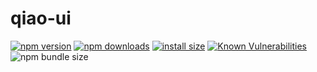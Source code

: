 # qiao-ui

[![npm version](https://img.shields.io/npm/v/qiao-ui.svg?style=flat-square)](https://www.npmjs.org/package/qiao-ui)
[![npm downloads](https://img.shields.io/npm/dm/qiao-ui.svg?style=flat-square)](https://npm-stat.com/charts.html?package=qiao-ui)
[![install size](https://packagephobia.now.sh/badge?p=qiao-ui)](https://packagephobia.now.sh/result?p=qiao-ui)
[![Known Vulnerabilities](https://snyk.io/test/npm/qiao-ui/badge.svg)](https://snyk.io/test/npm/qiao-ui)
![npm bundle size](https://img.shields.io/bundlephobia/minzip/qiao-ui)
